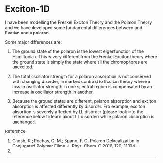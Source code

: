 # Exciton-1D

I have been modelling the Frenkel Exciton Theory and the Polaron Theory and we have developed some fundamental differences between and Exction and a polaron

Some major differences are:

1. The ground state of the polaron is the lowest eigenfunction of the Hamiltonian. This is very different from the Frenkel Exciton theory where the ground state is simply the state where all the chromophores are unexcited.

2. The total oscillator strength for a polaron absorption is not conserved with changing disorder, in marked contrast to Exciton theory where a loss in oscillator strength in one spectral region is compensated by an increase in oscillator strength in another.

3. Because the ground states are different, polaron absorption and exciton absorption is affected differently by disorder. Fro example, exciton absortion is severely affected by LL disorder (please look into the reference below to learn about LL disorder) while polaron absorption is unchanged. 


Reference

1. Ghosh, R.; Pochas, C. M.; Spano, F. C. Polaron Delocalization in Conjugated Polymer Films. J. Phys. Chem. C 2016, 120, 11394−
11406.

---------------------------------------------------------------------------------------------------------------------------------
